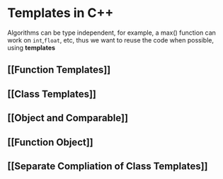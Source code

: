 # Templates in C++
Algorithms can be type independent, for example, a max() function can work on `int`,`float`, etc, thus we want to reuse the code when possible, using **templates**


## [[Function Templates]]
## [[Class Templates]]
## [[Object and Comparable]]
## [[Function Object]]
## [[Separate Compliation of Class Templates]]
